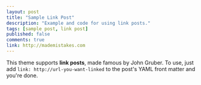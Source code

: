 ```yaml
---
layout: post
title: "Sample Link Post"
description: "Example and code for using link posts."
tags: [sample post, link post]
published: false
comments: true
link: http://mademistakes.com  
---
```


This theme supports **link posts**, made famous by John Gruber. To use, just add `link: http://url-you-want-linked` to the post's YAML front matter and you're done.
